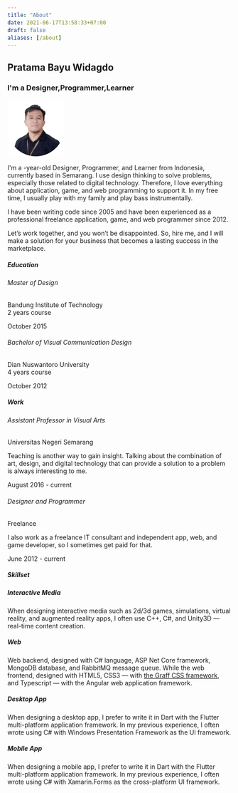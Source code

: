 ```yaml
---
title: "About"
date: 2021-06-17T13:58:33+07:00
draft: false
aliases: [/about]
---
```


<section class="flex flex-align-items-center flex-justify-content-center">
    <div>
        <h1 class="text-center">Pratama Bayu Widagdo</h1>
        <h3 class="text-center">I'm a <span id="word-rotating">Designer,Programmer,Learner</span></h3>
    </div>
</section>

<section class="margin-large margin-remove-horizontal@m grid grid-4-columns grid-1-columns@m gap-medium">
    <div><div class="flex align-items-center justify-content-center"><img src="/images/profile_photo.png" loading="lazy" class="text-center@m border-radius-1/2" width="128px"/></div></div>
    <div class="grid-column-span-2 grid-column-span-1@m">
        <p>I'm a <span id="my-age"></span>-year-old Designer, Programmer, and Learner from Indonesia, currently based in Semarang. I use design thinking to solve problems, especially those related to digital technology. Therefore, I love everything about application, game, and web programming to support it. In my free time, I usually play with my family and play bass instrumentally.</p>
        <p>I have been writing code since 2005 and have been experienced as a professional freelance application, game, and web programmer since 2012.</p>
        <p>Let’s work together, and you won’t be disappointed. So, hire me, and I will make a solution for your business that becomes a lasting success in the marketplace.</p>
    </div>
    <div></div>
</section>

<section class="margin-large margin-remove-horizontal@m grid grid-4-columns grid-1-columns@m gap-medium">
    <div><h5>Education</h5></div>
    <div class="grid-column-span-2 grid-column-span-1@m">
        <h6>Master of Design</h6>
        <p>Bandung Institute of Technology<br/><span class="text-italic">2 years course</span></p>
    </div>
    <div>
        <p>October 2015</p>
    </div>
    <div></div>
    <div class="grid-column-span-2 grid-column-span-1@m">
        <h6>Bachelor of Visual Communication Design</h6>
        <p>Dian Nuswantoro University<br/><span class="text-italic">4 years course</span></p>
    </div>
    <div>
        <p>October 2012</p>
    </div>
</section>

<section class="margin-large margin-remove-horizontal@m grid grid-4-columns grid-1-columns@m gap-medium">
    <div><h5>Work</h5></div>
    <div class="grid-column-span-2 grid-column-span-1@m">
        <h6>Assistant Professor in Visual Arts</h6>
        <p>Universitas Negeri Semarang</p>
        <p>Teaching is another way to gain insight. Talking about the combination of art, design, and digital technology that can provide a solution to a problem is always interesting to me.</p>
    </div>
    <div>
        <p>August 2016 - current</p>
    </div>
    <div></div>
    <div class="grid-column-span-2 grid-column-span-1@m">
        <h6>Designer and Programmer</h6>
        <p>Freelance</p>
        <p>I also work as a freelance IT consultant and independent app, web, and game developer, so I sometimes get paid for that.</p>
    </div>
    <div>
        <p>June 2012 - current</p>
    </div>
</section>

<section class="margin-large margin-remove-horizontal@m grid grid-4-columns grid-1-columns@m gap-medium">
    <div><h5>Skillset</h5></div>
    <div class="grid-column-span-3 grid-column-span-1@m">
        <div class="grid grid-2-columns grid-1-columns@m gap-medium">
            <div class="card card-default box-shadow-large box-shadow-none@dark">
                <!--<div class="card-header padding-remove-horizontal padding-remove-top">
                    <img src="/images/skillset_interactive media.png" class="border-radius-xsmall border-radius-remove-bottom-left border-radius-remove-bottom-right width-1/1">
                </div>-->
                <div class="card-body">
                    <h5>Interactive Media</h5>
                    <p>When designing interactive media such as 2d/3d games, simulations, virtual reality, and augmented reality apps, I often use C++, C#, and Unity3D ⁠&mdash; real-time content creation.<p>
                </div>
            </div>
            <div class="card card-default box-shadow-large box-shadow-none@dark">
                <!--<div class="card-header padding-remove-horizontal padding-remove-top">
                    <img src="/images/skillset_web.png" class="border-radius-xsmall border-radius-remove-bottom-left border-radius-remove-bottom-right width-1/1">
                </div>-->
                <div class="card-body">
                    <h5>Web</h5>
                    <p>Web backend, designed with C# language, ASP Net Core framework, MongoDB database, and RabbitMQ message queue. While the web frontend, designed with HTML5, CSS3 &mdash; with <a href="https://graff.pratamabayu.com" target="_blank" class="text-underline">the Graff CSS framework</a>, and Typescript &mdash; with the Angular web application framework.<p>
                </div>
            </div>
            <div class="card card-default box-shadow-large box-shadow-none@dark">
                <!--<div class="card-header padding-remove-horizontal padding-remove-top">
                    <img src="/images/skillset_desktop app.png" class="border-radius-xsmall border-radius-remove-bottom-left border-radius-remove-bottom-right width-1/1">
                </div>-->
                <div class="card-body">
                    <h5>Desktop App</h5>
                    <p>When designing a desktop app, I prefer to write it in Dart with the Flutter multi-platform application framework. In my previous experience, I often wrote using C# with Windows Presentation Framework as the UI framework.<p>
                </div>
            </div>
            <div class="card card-default box-shadow-large box-shadow-none@dark">
                <!--<div class="card-header padding-remove-horizontal padding-remove-top">
                    <img src="/images/skillset_mobile app.png" class="border-radius-xsmall border-radius-remove-bottom-left border-radius-remove-bottom-right width-1/1">
                </div>-->
                <div class="card-body">
                    <h5>Mobile App</h5>
                    <p>When designing a mobile app, I prefer to write it in Dart with the Flutter multi-platform application framework. In my previous experience, I often wrote using C# with Xamarin.Forms as the cross-platform UI framework.<p>
                </div>
            </div>
        </div>
    </div>
</section>

<script>
    function calculateAge(dateString) {
    var birthday = +new Date(dateString);
    return ~~((Date.now() - birthday) / (31557600000));
  }
</script>

<script>
    var myAgeElement =  document.getElementById('my-age');
    myAgeElement.innerText = calculateAge("1989-06-24");
</script>
